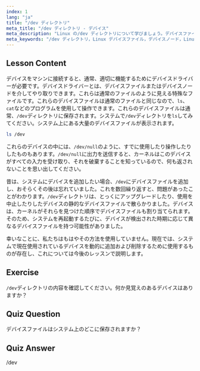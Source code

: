 ```yaml
---
index: 1
lang: "ja"
title: "/dev ディレクトリ"
meta_title: "/dev ディレクトリ - デバイス"
meta_description: "Linux の/dev ディレクトリについて学びましょう。デバイスファイルが保存されている場所です。デバイスノードとそれらとの対話方法を理解します。ls コマンドで/dev を探索します。Linux 初心者向けガイド。"
meta_keywords: "/dev ディレクトリ，Linux デバイスファイル，デバイスノード，Linux チュートリアル，ls /dev, Linux 初心者，Linux ガイド"
---
```


## Lesson Content

デバイスをマシンに接続すると、通常、適切に機能するためにデバイスドライバーが必要です。デバイスドライバーとは、デバイスファイルまたはデバイスノードを介してやり取りできます。これらは通常のファイルのように見える特殊なファイルです。これらのデバイスファイルは通常のファイルと同じなので、`ls`、`cat`などのプログラムを使用して操作できます。これらのデバイスファイルは通常、`/dev`ディレクトリに保存されます。システムで`/dev`ディレクトリを`ls`してみてください。システム上にある大量のデバイスファイルが表示されます。

```bash
ls /dev
```

これらのデバイスの中には、`/dev/null`のように、すでに使用したり操作したりしたものもあります。`/dev/null`に出力を送信すると、カーネルはこのデバイスがすべての入力を受け取り、それを破棄することを知っているので、何も返されないことを思い出してください。

昔は、システムにデバイスを追加したい場合、`/dev`にデバイスファイルを追加し、おそらくその後は忘れていました。これを数回繰り返すと、問題があったことがわかります。`/dev`ディレクトリは、とっくにアップグレードしたり、使用を中止したりしたデバイスの静的なデバイスファイルで散らかりました。デバイスは、カーネルがそれらを見つけた順序でデバイスファイルも割り当てられます。そのため、システムを再起動するたびに、デバイスが検出された時期に応じて異なるデバイスファイルを持つ可能性がありました。

幸いなことに、私たちはもはやその方法を使用していません。現在では、システムで現在使用されているデバイスを動的に追加および削除するために使用するものが存在し、これについては今後のレッスンで説明します。

## Exercise

`/dev`ディレクトリの内容を確認してください。何か見覚えのあるデバイスはありますか？

## Quiz Question

デバイスファイルはシステム上のどこに保存されますか？

## Quiz Answer

/dev
